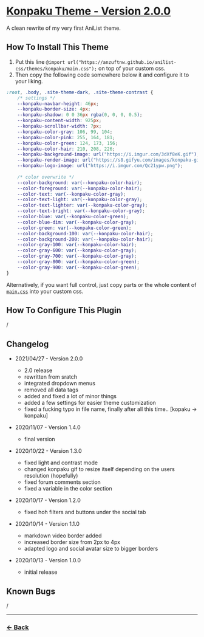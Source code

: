# [Konpaku Theme - Version 2.0.0](https://anzuftnw.github.io/anilist-css/themes/konpaku/main.css)
 A clean rewrite of my very first AniList theme.<br>

## How To Install This Theme
1. Put this line `@import url("https://anzuftnw.github.io/anilist-css/themes/konpaku/main.css");` on top of your custom css.
2. Then copy the following code somewhere below it and configure it to your liking.
```css
:root, .body, .site-theme-dark, .site-theme-contrast {
    /* settings */
    --konpaku-navbar-height: 46px;
    --konpaku-border-size: 4px;
    --konpaku-shadow: 0 0 36px rgba(0, 0, 0, 0.5);
    --konpaku-content-width: 925px;
    --konpaku-scrollbar-width: 7px;
    --konpaku-color-gray: 106, 99, 104;
    --konpaku-color-pink: 255, 164, 181;
    --konpaku-color-green: 124, 173, 156;
    --konpaku-color-hair: 210, 208, 226;
    --konpaku-background-image: url("https://i.imgur.com/3dXf8eK.gif");
    --konpaku-render-image: url("https://s8.gifyu.com/images/konpaku-gif-tt7c99b3c72790f9d8.gif");
    --konpaku-logo-image: url("https://i.imgur.com/Qc21ypw.png");
    
    /* color overwrite */
    --color-background: var(--konpaku-color-hair);
    --color-foreground: var(--konpaku-color-hair);
    --color-text: var(--konpaku-color-gray);
    --color-text-light: var(--konpaku-color-gray);
    --color-text-lighter: var(--konpaku-color-gray);
    --color-text-bright: var(--konpaku-color-gray);
    --color-blue: var(--konpaku-color-green);
    --color-blue-dim: var(--konpaku-color-gray);
    --color-green: var(--konpaku-color-green);
    --color-background-100: var(--konpaku-color-hair);
    --color-background-200: var(--konpaku-color-hair);
    --color-gray-100: var(--konpaku-color-hair);
    --color-gray-600: var(--konpaku-color-gray);
    --color-gray-700: var(--konpaku-color-gray);
    --color-gray-800: var(--konpaku-color-green);
    --color-gray-900: var(--konpaku-color-green);
}
```
Alternatively, if you want full control, just copy parts or the whole content of [`main.css`](https://anzuftnw.github.io/anilist-css/themes/konpaku/main.css) into your custom css.


## How To Configure This Plugin
/

## Changelog
- 2021/04/27 - Version 2.0.0
  - 2.0 release
  - rewritten from sratch
  - integrated dropdown menus
  - removed all data tags
  - added and fixed a lot of minor things
  - added a few settings for easier theme customization
  - fixed a fucking typo in file name, finally after all this time.. [kopaku -> konpaku]

- 2020/11/07 - Version 1.4.0
  - final version

- 2020/10/22 - Version 1.3.0
  - fixed light and contrast mode
  - changed konpaku gif to resize itself depending on the users resolution (hopefully)
  - fixed forum comments section
  - fixed a variable in the color section

- 2020/10/17 - Version 1.2.0
  - fixed hoh filters and buttons under the social tab

- 2020/10/14 - Version 1.1.0
  - markdown video border added
  - increased border size from 2px to 4px
  - adapted logo and social avatar size to bigger borders

- 2020/10/13 - Version 1.0.0
  - initial release 

## Known Bugs
/

---
### [<- Back](https://anzuftnw.github.io/anilist-css/themes/)  
